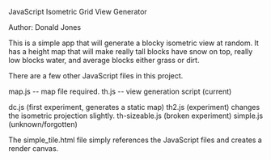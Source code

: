 JavaScript Isometric Grid View Generator

Author: Donald Jones

This is a simple app that will generate a blocky isometric view at random. It has a height map that will make really tall blocks have snow on top, really low blocks water, and average blocks either grass or dirt.

There are a few other JavaScript files in this project.

map.js -- map file required.
th.js -- view generation script (current)

dc.js (first experiment, generates a static map)
th2.js (experiment) changes the isometric projection slightly.
th-sizeable.js (broken experiment)
simple.js (unknown/forgotten)

The simple_tile.html file simply references the JavaScript files and creates a render canvas.